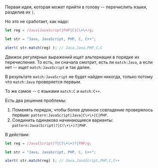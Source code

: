 
Первая идея, которая может прийти в голову -- перечислить языки, разделив их `|`.

Но это не сработает, как надо:

```js run
let reg = /Java|JavaScript|PHP|C|C\+\+/g;

let str = "Java, JavaScript, PHP, C, C++";

alert( str.match(reg) ); // Java,Java,PHP,C,C
```

Движок регулярных выражений ищет альтернации в порядке их перечисления. То есть, он сначала смотрит, есть ли  `match:Java`, а если нет -- ищет  `match:JavaScript` и так далее.

В результате `match:JavaScript` не будет найден никогда, только потому что `match:Java` проверяется первым.

То же самое -- с языками `match:C` и `match:C++`.

Есть два решения проблемы:

1. Поменять порядок, чтобы более длинное совпадение проверялось первым:  `pattern:JavaScript|Java|C\+\+|C|PHP`.
2. Соединить одинаково начинающиеся варианты: `pattern:Java(Script)?|C(\+\+)?|PHP`.

В действии:

```js run
let reg = /Java(Script)?|C(\+\+)?|PHP/g;

let str = "Java, JavaScript, PHP, C, C++";

alert( str.match(reg) ); // Java,JavaScript,PHP,C,C++
```
